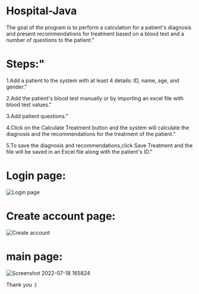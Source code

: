 # Hospital-Java

The goal of the program is to perform a calculation for a patient's 
diagnosis and present recommendations for treatment based on a blood test and a number of questions to the patient."

# Steps:"

1.Add a patient to the system with at least 4 details: ID, name, age, and gender."

2.Add the patient's blood test manually or by importing an excel file with blood test values."

3.Add patient questions."

4.Click on the Calculate Treatment button and the system will calculate the diagnosis and the recommendations for the treatment of the patient."

5.To save the diagnosis and recommendations,click Save Treatment and the file will be saved in an Excel file along with the patient's ID."


# Login page:

![Login page](https://user-images.githubusercontent.com/93651794/179726465-7fa9f7b2-4742-4f9f-8eaa-5ad32d40c42d.png)

# Create account page:

![Create account](https://user-images.githubusercontent.com/93651794/179726566-da22ac6a-f725-4041-9e8b-2730a558aea1.png)

# main page:

![Screenshot 2022-07-18 165824](https://user-images.githubusercontent.com/93651794/179726713-fb3857af-d7a5-4f90-8361-464173eb519e.png)




Thank you :)

